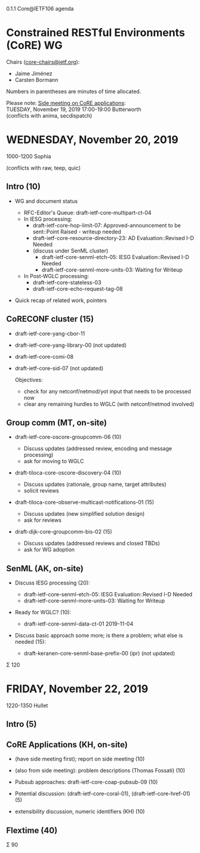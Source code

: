 0.1.1 Core@IETF106 agenda

# Constrained RESTful Environments (CoRE) WG

Chairs (core-chairs@ietf.org):

* Jaime Jiménez
* Carsten Bormann

Numbers in parentheses are minutes of time allocated.

Please note: [Side meeting on CoRE applications][appside]:  
TUESDAY, November 19, 2019 17:00-19:00 Butterworth  
(conflicts with anima, secdispatch)

[appside]: https://trac.ietf.org/trac/ietf/meeting/wiki/106sidemeetings#Room:Butterworth-Tuesday




# WEDNESDAY, November 20, 2019
1000-1200 Sophia

(conflicts with raw, teep, quic)


## Intro (10)

  * WG and document status
    * RFC-Editor's Queue:        draft-ietf-core-multipart-ct-04
    * In IESG processing:
      * draft-ietf-core-hop-limit-07:   	Approved-announcement to be sent::Point Raised - writeup needed
      * draft-ietf-core-resource-directory-23:   	AD Evaluation::Revised I-D Needed
      * (discuss under SenML cluster)
        * draft-ietf-core-senml-etch-05:  	IESG Evaluation::Revised I-D Needed
        * draft-ietf-core-senml-more-units-03:  	Waiting for Writeup
    * In Post-WGLC processing:
      * draft-ietf-core-stateless-03
      * draft-ietf-core-echo-request-tag-08

  * Quick recap of related work, pointers



## CoRECONF cluster (15)

  * draft-ietf-core-yang-cbor-11
  * draft-ietf-core-yang-library-00 (not updated)
  * draft-ietf-core-comi-08
  * draft-ietf-core-sid-07 (not updated)

    Objectives:

    - check for any netconf/netmod/yot input that needs to be processed now
    - clear any remaining hurdles to WGLC (with netconf/netmod involved)

## Group comm (MT, on-site)

* draft-ietf-core-oscore-groupcomm-06 (10)

  * Discuss updates (addressed review, encoding and message processing)
  * ask for moving to WGLC

* draft-tiloca-core-oscore-discovery-04 (10)

  * Discuss updates (rationale, group name, target attributes)
  * solicit reviews

* draft-tiloca-core-observe-multicast-notifications-01 (15)

  * Discuss updates (new simplified solution design)
  * ask for reviews

* draft-dijk-core-groupcomm-bis-02 (15)

  * Discuss updates (addressed reviews and closed TBDs)
  * ask for WG adoption



## SenML (AK, on-site)

  * Discuss IESG processing (20):

    * draft-ietf-core-senml-etch-05:  	IESG Evaluation::Revised I-D Needed
    * draft-ietf-core-senml-more-units-03: Waiting for Writeup

  * Ready for WGLC? (10):

	* draft-ietf-core-senml-data-ct-01		2019-11-04

  * Discuss basic approach some more; is there a problem; what else is
    needed (15):

    * draft-keranen-core-senml-base-prefix-00 (ipr) (not updated)


Σ 120


# FRIDAY, November 22, 2019
1220-1350 Hullet


## Intro (5)


## CoRE Applications (KH, on-site)

* (have side meeting first);     report on side meeting (10)

* (also from side meeting): problem descriptions (Thomas Fossati) (10)

* Pubsub approaches: draft-ietf-core-coap-pubsub-09 (10)

* Potential discussion:
  (draft-ietf-core-coral-01),
  (draft-ietf-core-href-01) (5)

* extensibility discussion, numeric identifiers (KH) (10)


## Flextime (40)

Σ 90


























